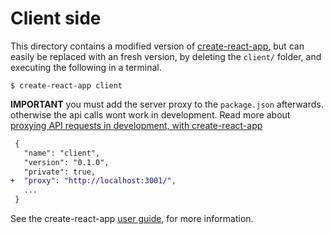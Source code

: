 # Client side

This directory contains a modified version of [create-react-app](https://github.com/facebookincubator/create-react-app),
but can easily be replaced with an fresh version,
by deleting the `client/` folder, and executing the following in a terminal.

```shell
$ create-react-app client
```

__IMPORTANT__ you must add the server proxy to the `package.json` afterwards.
otherwise the api calls wont work in development. Read more about [proxying API requests in development, with create-react-app](https://github.com/facebookincubator/create-react-app/blob/master/packages/react-scripts/template/README.md#proxying-api-requests-in-development)

```diff
 {
   "name": "client",
   "version": "0.1.0",
   "private": true,
+  "proxy": "http://localhost:3001/",
   ...
 }
```

See the create-react-app [user guide](https://github.com/facebookincubator/create-react-app/blob/master/packages/react-scripts/template/README.md), for more information.